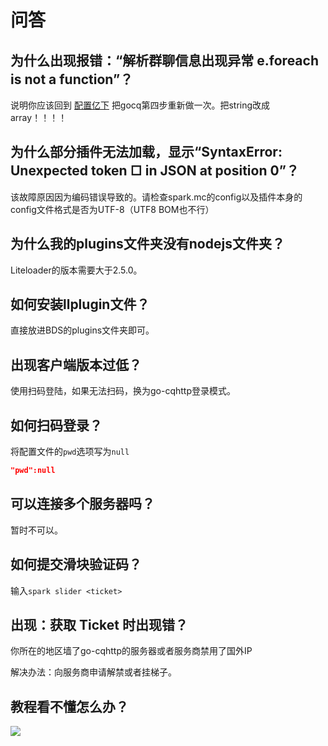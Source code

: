 # 问答

## 为什么出现报错：“解析群聊信息出现异常 e.foreach is not a function”？

说明你应该回到 [配置亿下](/subpages/conf.md) 把gocq第四步重新做一次。把string改成array！！！！

## 为什么部分插件无法加载，显示“SyntaxError: Unexpected token ﻿□ in JSON at position 0”？

该故障原因因为编码错误导致的。请检查spark.mc的config以及插件本身的config文件格式是否为UTF-8（UTF8 BOM也不行）

## 为什么我的plugins文件夹没有nodejs文件夹？

Liteloader的版本需要大于2.5.0。

## 如何安装llplugin文件？

直接放进BDS的plugins文件夹即可。

## 出现客户端版本过低？

使用扫码登陆，如果无法扫码，换为go-cqhttp登录模式。

## 如何扫码登录？

将配置文件的`pwd`选项写为`null`
``` json
"pwd":null
```

## 可以连接多个服务器吗？

暂时不可以。

## 如何提交滑块验证码？

输入`spark slider <ticket>`

## 出现：获取 Ticket 时出现错？

你所在的地区墙了go-cqhttp的服务器或者服务商禁用了国外IP

解决办法：向服务商申请解禁或者挂梯子。


## 教程看不懂怎么办？

![](/qa/pa.png)
